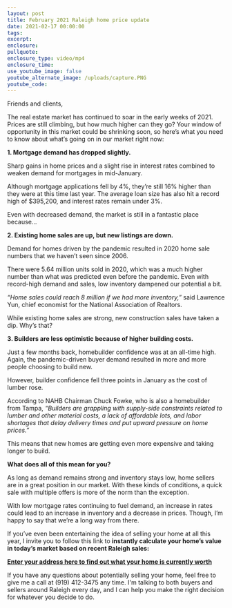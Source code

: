 ```yaml
---
layout: post
title: February 2021 Raleigh home price update
date: 2021-02-17 00:00:00
tags:
excerpt:
enclosure:
pullquote:
enclosure_type: video/mp4
enclosure_time:
use_youtube_image: false
youtube_alternate_image: /uploads/capture.PNG
youtube_code:
---
```

Friends and clients,

The real estate market has continued to soar in the early weeks of 2021. Prices are still climbing, but how much higher can they go? Your window of opportunity in this market could be shrinking soon, so here’s what you need to know about what’s going on in our market right now:

**1\. Mortgage demand has dropped slightly.**

Sharp gains in home prices and a slight rise in interest rates combined to weaken demand for mortgages in mid-January.&nbsp;

Although mortgage applications fell by 4%, they’re still 16% higher than they were at this time last year. The average loan size has also hit a record high of $395,200, and interest rates remain under 3%.&nbsp;

Even with decreased demand, the market is still in a fantastic place because…

**2\. Existing home sales are up, but new listings are down.**

Demand for homes driven by the pandemic resulted in 2020 home sale numbers that we haven’t seen since 2006.&nbsp;

There were 5.64 million units sold in 2020, which was a much higher number than what was predicted even before the pandemic. Even with record-high demand and sales, low inventory dampened our potential a bit.

*“Home sales could reach 8 million if we had more inventory,”*&nbsp;said Lawrence Yun, chief economist for the National Association of Realtors.

While existing home sales are strong, new construction sales have taken a dip. Why’s that?

**3\. Builders are less optimistic because of higher building costs.**

Just a few months back, homebuilder confidence was at an all-time high. Again, the pandemic-driven buyer demand resulted in more and more people choosing to build new.

However, builder confidence fell three points in January as the cost of lumber rose.

According to NAHB Chairman Chuck Fowke, who is also a homebuilder from Tampa,&nbsp;*“Builders are grappling with supply-side constraints related to lumber and other material costs, a lack of affordable lots, and labor shortages that delay delivery times and put upward pressure on home prices.”*

This means that new homes are getting even more expensive and taking longer to build.

**What does all of this mean for you?**

As long as demand remains strong and inventory stays low, home sellers are in a great position in our market. With these kinds of conditions, a quick sale with multiple offers is more of the norm than the exception.

With low mortgage rates continuing to fuel demand, an increase in rates could lead to an increase in inventory and a decrease in prices. Though, I’m happy to say that we’re a long way from there.

If you’ve even been entertaining the idea of selling your home at all this year, I invite you to follow this link to&nbsp;**instantly calculate your home’s value in today’s market based on recent Raleigh sales:**

[**Enter your address here to find out what your home is currently worth**](https://www.searchhomesinraleigh.com/homevalue/value)

If you have any questions about potentially selling your home, feel free to give me a call at (919) 412-3475 any time. I'm talking to both buyers and sellers around Raleigh every day, and I can help you make the right decision for whatever you decide to do.
